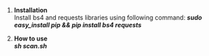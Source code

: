 1. **Installation**\
Install bs4 and requests libraries using following command:
***sudo easy_install pip && pip install bs4 requests***

2. **How to use**\
***sh scan.sh***
